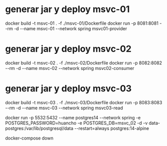 # generar jar y deploy msvc-01
docker build -t msvc-01 . -f ./msvc-01/Dockerfile
docker run -p 8081:8081 --rm -d --name msvc-01 --network spring msvc01-provider

# generar jar y deploy msvc-02
docker build -t msvc-02 . -f ./msvc-02/Dockerfile
docker run -p 8082:8082 --rm -d --name msvc-02 --network spring msvc02-consumer

# generar jar y deploy msvc-03
docker build -t msvc-03 . -f ./msvc-03/Dockerfile
docker run -p 8083:8083 --rm -d --name msvc-03 --network spring msvc03-read


docker run -p 5532:5432 --name postgres14 --network spring -e POSTGRES_PASSWORD=huancho -e POSTGRES_DB=msvc_02 -d  -v data-postgres:/var/lib/postgresql/data --restart=always postgres:14-alpine



docker-compose down
